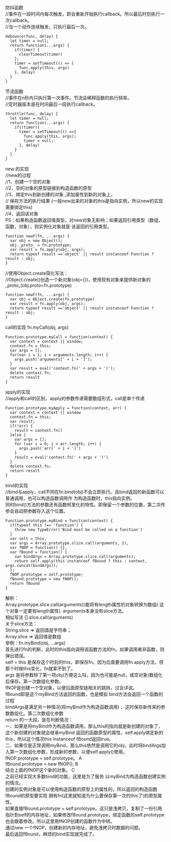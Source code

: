 防抖函数  
//事件在一段时间内每次触发，即会重新开始执行callback。所以最后时刻执行一次callback。  
//当一个动作连续触发，只执行最后一次。  
```
debounce(func, delay) {
  let timer = null;
  return function(...args) {
    if(timer) {
      clearTimeout(timer)
    };
    timer = setTimeout(() => {
      func.apply(this, args)
    }, delay)
  }
}
```

节流函数  
//事件在n秒内只执行第一次事件。节流会稀释函数的执行频率。  
//定时器版本是在时间最后一段执行callback。  
```
throttle(func, delay) {
  let timer = null;
  return function(...args) {
    if(!timer){
      timer = setTimeout(() =>{
        func.apply(this, args);
        timer = null;
      }, delay)
    }
  }
}
```

new 的实现  
//new的过程  
//1、创建一个空的对象  
//2、空的对象的原型链接到构造函数的原型  
//3、绑定this到新创建的对象 ,添加属性到新的对象上，  
// 保存方法的执行结果     (一般new出来的对象的this是指向实例，所以new的实现需要绑定this)  
//4、返回该对象  
PS：如果构造函数返回值类型，对new对象无影响；如果返回引用类型（数组，函数，对象），则实例化对象就是
该返回的引用类型。  
```
function newF(fn, ...args) {
  var obj = new Object();
  obj._proto_ = fn.prototype;
  var result = fn.apply(obj, args);
  return typeof result =='object' || result instanceof Function ? result : obj;
}
```
//使用Object.create简化写法：  
//Object.create()创造一个新对象(obj={})，使用现有对象来提供新对象的_proto_(obj._proto_=fn.prototype)
```
function newF(fn, ...args) {
  var obj = Object.create(fn.prototype)
  var result = fn.apply(obj, args);
  return typeof result =='object' || result instanceof Function ? result : obj;
}
```

call的实现     fn.myCall(obj, args)  
```         
Function.prototype.myCall = function(context) {
  var context = context || window;
  context.fn = this;
  var args = [];
  for(var i = 1; i < arguments.length; i++) {
    args.push('arguments[' + i + ']');
  }
  var result = eval('context.fn(' + args + ')');
  delete context.fn;
  return result
}
```

apply的实现  
//apply和call的区别，apply的参数传递需要数组形式，call是单个传递  
```
Function.prototype.myApply = function(context, arr) {
  var context = context || window
  context.fn = this;
  var result;
  if(!arr) {
    result = context.fn()
  }else {
    var args = [];
    for (var i = 0; i < arr.length; i++) {
      args.push('arr[' + i + ']')
    }
    result = eval('context.fn(' + args + ')')
  }
  delete context.fn;
  return result
}
```

bind的实现  
//bind与apply，call不同在fn.bind(obj)不会立即执行。且bind返回的新函数可以普通调用，也可以构造函数调用作
    为构造函数时，this指向实例。  
    同时bind()方法的参数还有函数柯里化的特性。即保留一个参数的位置，第二次传参会自动把参数存入这个位置。
```
Function.prototype.myBind = function(context) {
  if(typeof this !== 'function') {
    throw new TypeError('Bind must be called on a function')
  }
  var selt = this, 
  var args = Array.prototype.slice.call(arguments, 1),    
  var fNOP = function() {},                                             
  var fBound = function() {    
    var bindArgs = Array.prototype.slice.call(arguments);     
    return self.apply(this instanceof fBound ? this : context, args.concat(bindArgs));
  };
  fNOP.prototype = self.prototype;
  fBound.prototype = new fNOP();
  return fBound
}
```
解析：  
Array.prototype.slice.call(arguments))能将有length属性的对象转换为数组( 这个对象一定要有length属性).
arguments本身没有slice方法。  
      相似写法  [].slice.call(arguments)  
          关于slice方法：  
          String.slice  => 返回值是字符串；  
          Array.slice => 返回值是数组  
                              举例：fn.myBind(obj, ...args)  
首先进行fn的判断，此时的this指向调用该函数方法的fn。如果调用者非函数，则弹出错误。  
self = this 是保存这个时刻的this，即保存fn。因为后面要调用fn.apply方法，但那个时候this变化，fn就拿不到了。  
args 是将参数除了第一项obj(方便这么叫，因为也可能是null，或空对象)数组化后保存。第一次数组化参数。  
fNOP是创建一个空对象，以便后面原型链相关的跳转，过会详说。  
fBound即是这个myBind方法返回的函数，也是模拟 bind方法会返回一个函数的过程  
bindArgs是满足另一种情况(将myBind作为构造函数调用) ，这时保存新传来的参数数组化。第二次数组化参数  
return 的一大段，是在判断情况：  
      一、如果是将myBind作为构造函数调用，那么this的指向就是新创建的对象了，这个新创建的对象就会继承myBind
      返回的函数原型的属性，self.apply绑定新的this，所以这个情况this instanceof fBound返回true。  
      二、如果仅是正常调用myBind，那么this依然是调用它的obj，此时将bindArgs加入第一次数组化参数，形成新的参数，以便self.apply()使用。  
fNOP.prototype = self.prototype。  A  
fBound.prototype = new fNOP();      B  
结合上面的fNOP这个新的对象。      C  
      之前已经实现大多数bind的功能，这里是为了服务  以myBind为构造函数创建实例的情况。  
      创建的实例对象是可以使用构造函数的原型上的属性的，所以返回的构造函数fBound的原型要实现
      拥有fn(这里就知道为什么要保存第一次的this了)的原型属性。  
      如果直接fBound.prototype = self.prototype。这只是浅拷贝，复制了一份引用指针到self的内存地址，如果修改fBound.prototype，绑定函数的self.prototype也会跟着修改。所以这里用fNOP创建的函数作为中转。  
      通过new 一个fNOP，创建新的内存地址，避免浅拷贝时数据的问题。  
最后返回fBound，麻烦的bind实现就完成了。  